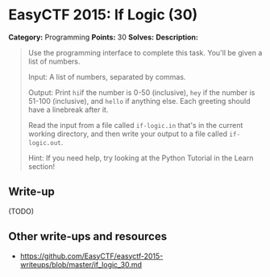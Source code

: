 # EasyCTF 2015: If Logic (30)

**Category:** Programming
**Points:** 30
**Solves:** 
**Description:**

> Use the programming interface to complete this task. You&#39;ll be given a list of numbers.
> 
> 
> Input: A list of numbers, separated by commas.
> 
> 
> Output: Print `hi`if the number is 0-50 (inclusive), `hey` if the number is 51-100 (inclusive), and `hello` if anything else. Each greeting should have a linebreak after it.
> 
> 
> Read the input from a file called&nbsp;`if-logic.in`&nbsp;that&#39;s in the current working directory, and then write your output to a file called&nbsp;`if-logic.out`.
> 
> 
> Hint: If you need help, try looking at the Python Tutorial in the Learn section!


## Write-up

(TODO)

## Other write-ups and resources

* <https://github.com/EasyCTF/easyctf-2015-writeups/blob/master/if_logic_30.md>
